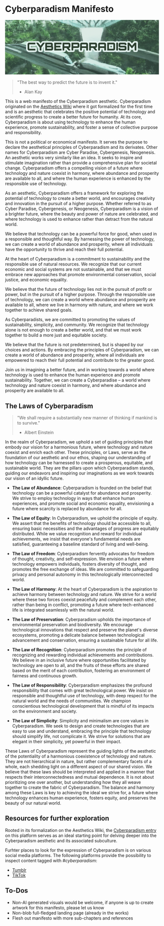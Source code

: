 # Cyberparadism Manifesto

![cyperparadism_hero.png](https://raw.githubusercontent.com/zarazinsfuss/cyberparadism-manifesto/main/cyberparadism_hero.png)

> "The best way to predict the future is to invent it."
>
> - Alan Kay

This is a web manifesto of the Cyberparadism aesthetic. Cyberparadism originated on the [Aesthetics Wiki](https://aesthetics.fandom.com/wiki/Cyberparadism) where it got formalized for the first time and is an aesthetic that celebrates the positive potential of technology and scientific progress to create a better future for humanity. At its core, Cyberparadism is about using technology to enhance the human experience, promote sustainability, and foster a sense of collective purpose and responsibility.

This is not a political or economical manifesto. It serves the purpose to declare the aesthetical principles of Cyberparadism and its derivates. Other names for Cyberparadism are Cyber Paradise, Cybergenesis, Neogenesis. An aesthetic works very similarly like an idea. It seeks to inspire and stimulate imagination rather than provide a comprehensive plan for societal change. Cyberparadism offers a compelling vision of a future where technology and nature coexist in harmony, where abundance and prosperity are available to all, and where the human experience is enhanced by the responsible use of technology.

As an aesthetic, Cyberparadism offers a framework for exploring the potential of technology to create a better world, and encourages creativity and innovation in the pursuit of a higher purpose. Whether referred to as Cyber Paradise, Cybergenesis, or Neogenesis, Cyberparadism is a vision of a brighter future, where the beauty and power of nature are celebrated, and where technology is used to enhance rather than detract from the natural world.

We believe that technology can be a powerful force for good, when used in a responsible and thoughtful way. By harnessing the power of technology, we can create a world of abundance and prosperity, where all individuals have the opportunity to thrive and reach their full potential.

At the heart of Cyberparadism is a commitment to sustainability and the responsible use of natural resources. We recognize that our current economic and social systems are not sustainable, and that we must embrace new approaches that promote environmental conservation, social justice, and economic equality.

We believe that the future of technology lies not in the pursuit of profit or power, but in the pursuit of a higher purpose. Through the responsible use of technology, we can create a world where abundance and prosperity are available to all, where we live in harmony with nature, and where we work together to achieve shared goals.

As Cyberparadists, we are committed to promoting the values of sustainability, simplicity, and community. We recognize that technology alone is not enough to create a better world, and that we must work together to build a more just and equitable society.

We believe that the future is not predetermined, but is shaped by our choices and actions. By embracing the principles of Cyberparadism, we can create a world of abundance and prosperity, where all individuals are empowered to reach their full potential and contribute to the greater good.

Join us in imagining a better future, and in working towards a world where technology is used to enhance the human experience and promote sustainability. Together, we can create a Cyberparadise – a world where technology and nature coexist in harmony, and where abundance and prosperity are available to all.

## The Laws of Cyberparadism

> "We shall require a substantially new manner of thinking if mankind is to survive."
>
> - Albert Einstein

In the realm of Cyberparadism, we uphold a set of guiding principles that embody our vision for a harmonious future, where technology and nature coexist and enrich each other. These principles, or Laws, serve as the foundation of our aesthetic and our ethos, shaping our understanding of how technology can be harnessed to create a prosperous, equitable, and sustainable world. They are the pillars upon which Cyberparadism stands, guiding our endeavors and inspiring our imaginations as we work towards our vision of an idyllic future.

- **The Law of Abundance**: Cyberparadism is founded on the belief that technology can be a powerful catalyst for abundance and prosperity. We strive to employ technology in ways that enhance human experiences, and promote social and economic equality, envisioning a future where scarcity is replaced by abundance for all.

- **The Law of Equity**: In Cyberparadism, we uphold the principle of equity. We assert that the benefits of technology should be accessible to all, ensuring basic necessities and the advantages of progress are equitably distributed. While we value recognition and reward for individual achievements, we insist that everyone's fundamental needs are satisfied, guaranteeing a baseline standard of living and well-being.

- **The Law of Freedom**: Cyberparadism fervently advocates for freedom of thought, creativity, and self-expression. We envision a future where technology empowers individuals, fosters diversity of thought, and promotes the free exchange of ideas. We are committed to safeguarding privacy and personal autonomy in this technologically interconnected world.

- **The Law of Harmony**: At the heart of Cyberparadism is the aspiration to achieve harmony between technology and nature. We strive for a world where these two forces coexist peacefully and complement each other, rather than being in conflict, promoting a future where tech-enhanced life is integrated seamlessly with the natural world.

- **The Law of Preservation**: Cyberparadism upholds the importance of environmental preservation and biodiversity. We encourage technological innovations that respect and preserve the planet's diverse ecosystems, promoting a delicate balance between technological advancement and conservation, ensuring a sustainable future for all life.

- **The Law of Recognition**: Cyberparadism promotes the principle of recognizing and rewarding individual achievements and contributions. We believe in an inclusive future where opportunities facilitated by technology are open to all, and the fruits of these efforts are shared based on the merit of each contribution, fostering an environment of fairness and continuous growth.

- **The Law of Responsibility**: Cyberparadism emphasizes the profound responsibility that comes with great technological power. We insist on responsible and thoughtful use of technology, with deep respect for the natural world and the needs of communities. We champion conscientious technological development that is mindful of its impacts on the environment and society.

- **The Law of Simplicity**: Simplicity and minimalism are core values in Cyberparadism. We seek to design and create technologies that are easy to use and understand, embracing the principle that technology should simplify life, not complicate it. We strive for solutions that are elegant in their simplicity, yet powerful in their impact.

These Laws of Cyberparadism represent the guiding lights of the aesthetic of the potentiality of a harmonious coexistence of technology and nature. They are not hierarchical in nature, but rather complementary facets of a whole, each shedding light on a different aspect of our shared vision. We believe that these laws should be interpreted and applied in a manner that respects their interconnectedness and mutual dependence. It is not about prioritizing one over another, but understanding how they all weave together to create the fabric of Cyberparadism. The balance and harmony among these Laws is key to achieving the ideal we strive for, a future where technology enhances human experience, fosters equity, and preserves the beauty of our natural world.

## Resources for further exploration

Rooted in its formalization on the Aesthetics Wiki, the [Cyberparadism entry](https://aesthetics.fandom.com/wiki/Cyberparadism) on this platform serves as an ideal starting point for delving deeper into the Cyberparadism aesthetic and its associated subculture.

Furhter places to look for the expression of Cyberparadism is on various social media platforms. The following platforms provide the possibility to inspect content tagged with _#cyberparadism_:

- [Tumblr](https://www.tumblr.com/tagged/Cyberparadism?sort=top)
- [TikTok](https://www.tiktok.com/tag/cyberparadism)

## To-Dos

- Non-AI generated visuals would be welcome, if anyone is up to create artwork for this manifesto, please let us know
- Non-blob full-fledged landing page (already in the works)
- Flesh out manifesto with more sub-chapters and references
